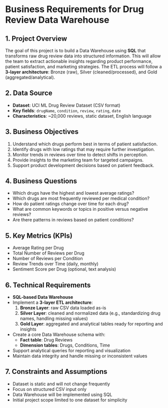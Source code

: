 # Business Requirements for Drug Review Data Warehouse

## 1. Project Overview
The goal of this project is to build a Data Warehouse using **SQL** that transforms raw drug review data into structured information. This will allow the team to extract actionable insights regarding product performance, patient satisfaction, and marketing strategies. The ETL process will follow a **3-layer architecture**: Bronze (raw), Silver (cleaned/processed), and Gold (aggregated/analytical).

## 2. Data Source
- **Dataset**: UCI ML Drug Review Dataset (CSV format)
- **Key fields**: `drugName`, `condition`, `review`, `rating`, `date`
- **Characteristics**: ~20,000 reviews, static dataset, English language

## 3. Business Objectives
1. Understand which drugs perform best in terms of patient satisfaction.
2. Identify drugs with low ratings that may require further investigation.
3. Monitor trends in reviews over time to detect shifts in perception.
4. Provide insights to the marketing team for targeted campaigns.
5. Support product development decisions based on patient feedback.

## 4. Business Questions
- Which drugs have the highest and lowest average ratings?
- Which drugs are most frequently reviewed per medical condition?
- How do patient ratings change over time for each drug?
- What are common keywords or topics in positive versus negative reviews?
- Are there patterns in reviews based on patient conditions?

## 5. Key Metrics (KPIs)
- Average Rating per Drug
- Total Number of Reviews per Drug
- Number of Reviews per Condition
- Review Trends over Time (daily, monthly)
- Sentiment Score per Drug (optional, text analysis)

## 6. Technical Requirements
- **SQL-based Data Warehouse**
- Implement a **3-layer ETL architecture**:
  1. **Bronze Layer**: raw CSV data loaded as-is
  2. **Silver Layer**: cleaned and normalized data (e.g., standardizing drug names, handling missing values)
  3. **Gold Layer**: aggregated and analytical tables ready for reporting and insights
- Create a core Data Warehouse schema with:
  - **Fact table**: Drug Reviews
  - **Dimension tables**: Drugs, Conditions, Time
- Support analytical queries for reporting and visualization
- Maintain data integrity and handle missing or inconsistent values

## 7. Constraints and Assumptions
- Dataset is static and will not change frequently
- Focus on structured CSV input only
- Data Warehouse will be implemented using SQL 
- Initial project scope limited to one dataset for simplicity
